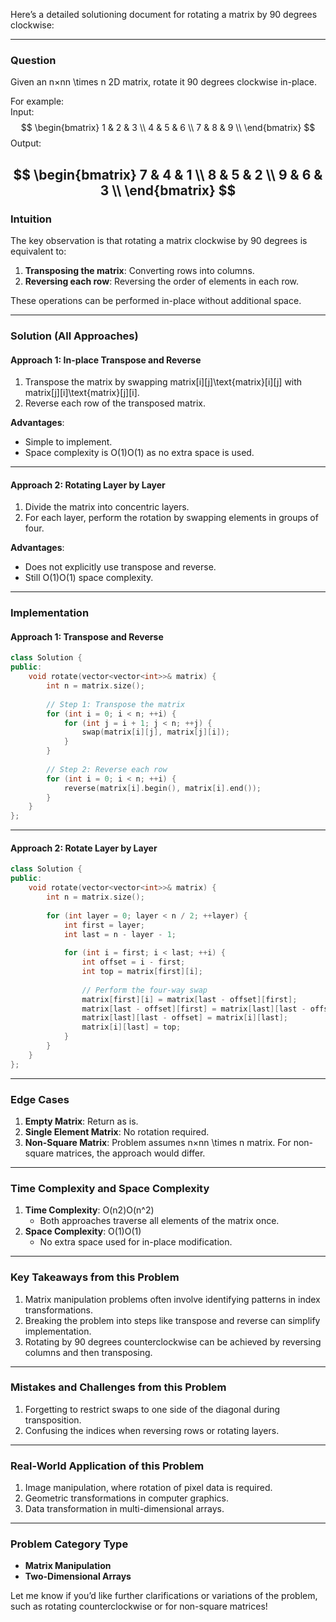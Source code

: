 
Here’s a detailed solutioning document for rotating a matrix by 90 degrees clockwise:

---

### **Question**

Given an n×nn \times n 2D matrix, rotate it 90 degrees clockwise in-place.

For example:  
Input:
$$
\begin{bmatrix} 1 & 2 & 3 \\ 4 & 5 & 6 \\ 7 & 8 & 9 \\ \end{bmatrix}
$$
Output:

$$
\begin{bmatrix} 7 & 4 & 1 \\ 8 & 5 & 2 \\ 9 & 6 & 3 \\ \end{bmatrix}
$$
---

### **Intuition**

The key observation is that rotating a matrix clockwise by 90 degrees is equivalent to:

1. **Transposing the matrix**: Converting rows into columns.
2. **Reversing each row**: Reversing the order of elements in each row.

These operations can be performed in-place without additional space.

---

### **Solution (All Approaches)**

#### **Approach 1: In-place Transpose and Reverse**

1. Transpose the matrix by swapping matrix[i][j]\text{matrix}[i][j] with matrix[j][i]\text{matrix}[j][i].
2. Reverse each row of the transposed matrix.

**Advantages**:

- Simple to implement.
- Space complexity is O(1)O(1) as no extra space is used.

---

#### **Approach 2: Rotating Layer by Layer**

1. Divide the matrix into concentric layers.
2. For each layer, perform the rotation by swapping elements in groups of four.

**Advantages**:

- Does not explicitly use transpose and reverse.
- Still O(1)O(1) space complexity.

---

### **Implementation**

#### **Approach 1: Transpose and Reverse**

```cpp
class Solution {
public:
    void rotate(vector<vector<int>>& matrix) {
        int n = matrix.size();
        
        // Step 1: Transpose the matrix
        for (int i = 0; i < n; ++i) {
            for (int j = i + 1; j < n; ++j) {
                swap(matrix[i][j], matrix[j][i]);
            }
        }
        
        // Step 2: Reverse each row
        for (int i = 0; i < n; ++i) {
            reverse(matrix[i].begin(), matrix[i].end());
        }
    }
};
```

---

#### **Approach 2: Rotate Layer by Layer**

```cpp
class Solution {
public:
    void rotate(vector<vector<int>>& matrix) {
        int n = matrix.size();
        
        for (int layer = 0; layer < n / 2; ++layer) {
            int first = layer;
            int last = n - layer - 1;
            
            for (int i = first; i < last; ++i) {
                int offset = i - first;
                int top = matrix[first][i];
                
                // Perform the four-way swap
                matrix[first][i] = matrix[last - offset][first];
                matrix[last - offset][first] = matrix[last][last - offset];
                matrix[last][last - offset] = matrix[i][last];
                matrix[i][last] = top;
            }
        }
    }
};
```

---

### **Edge Cases**

1. **Empty Matrix**: Return as is.
2. **Single Element Matrix**: No rotation required.
3. **Non-Square Matrix**: Problem assumes n×nn \times n matrix. For non-square matrices, the approach would differ.

---

### **Time Complexity and Space Complexity**

1. **Time Complexity**: O(n2)O(n^2)
    - Both approaches traverse all elements of the matrix once.
2. **Space Complexity**: O(1)O(1)
    - No extra space used for in-place modification.

---

### **Key Takeaways from this Problem**

1. Matrix manipulation problems often involve identifying patterns in index transformations.
2. Breaking the problem into steps like transpose and reverse can simplify implementation.
3. Rotating by 90 degrees counterclockwise can be achieved by reversing columns and then transposing.

---

### **Mistakes and Challenges from this Problem**

1. Forgetting to restrict swaps to one side of the diagonal during transposition.
2. Confusing the indices when reversing rows or rotating layers.

---

### **Real-World Application of this Problem**

1. Image manipulation, where rotation of pixel data is required.
2. Geometric transformations in computer graphics.
3. Data transformation in multi-dimensional arrays.

---

### **Problem Category Type**

- **Matrix Manipulation**
- **Two-Dimensional Arrays**

Let me know if you’d like further clarifications or variations of the problem, such as rotating counterclockwise or for non-square matrices!